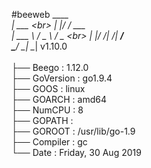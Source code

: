 #beeweb
______<br>
| ___ \<br>
| |_/ /  ___   ___<br>
| ___ \ / _ \ / _ \<br>
| |_/ /|  __/|  __/<br>
\____/  \___| \___| v1.10.0<br>
<br>
├── Beego     : 1.12.0<br>
├── GoVersion : go1.9.4<br>
├── GOOS      : linux<br>
├── GOARCH    : amd64<br>
├── NumCPU    : 8<br>
├── GOPATH    : <br>
├── GOROOT    : /usr/lib/go-1.9<br>
├── Compiler  : gc<br>
└── Date      : Friday, 30 Aug 2019<br>

